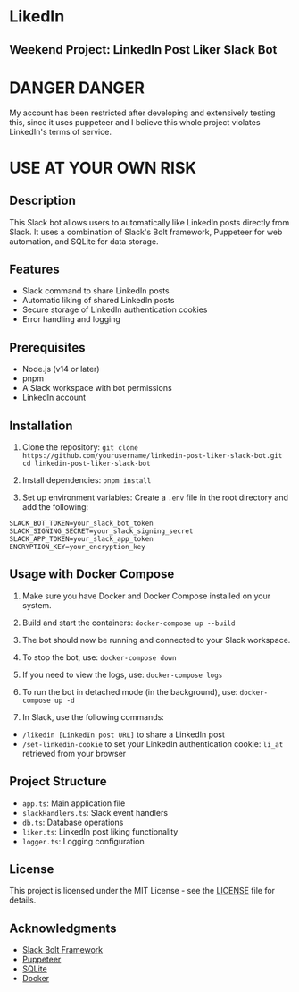 # LikedIn

## Weekend Project: LinkedIn Post Liker Slack Bot

# DANGER DANGER

My account has been restricted after developing and extensively testing this, since it uses puppeteer and I believe this
whole project
violates LinkedIn's terms of service.

# USE AT YOUR OWN RISK

## Description

This Slack bot allows users to automatically like LinkedIn posts directly from Slack. It uses a combination of Slack's
Bolt framework, Puppeteer for web automation, and SQLite for data storage.

## Features

- Slack command to share LinkedIn posts
- Automatic liking of shared LinkedIn posts
- Secure storage of LinkedIn authentication cookies
- Error handling and logging

## Prerequisites

- Node.js (v14 or later)
- pnpm
- A Slack workspace with bot permissions
- LinkedIn account

## Installation

1. Clone the repository:
   `git clone https://github.com/yourusername/linkedin-post-liker-slack-bot.git cd linkedin-post-liker-slack-bot`

2. Install dependencies:
   `pnpm install`

3. Set up environment variables:
   Create a `.env` file in the root directory and add the following:

```
SLACK_BOT_TOKEN=your_slack_bot_token 
SLACK_SIGNING_SECRET=your_slack_signing_secret 
SLACK_APP_TOKEN=your_slack_app_token 
ENCRYPTION_KEY=your_encryption_key
```

## Usage with Docker Compose

1. Make sure you have Docker and Docker Compose installed on your system.

2. Build and start the containers:
   `docker-compose up --build`

3. The bot should now be running and connected to your Slack workspace.

4. To stop the bot, use:
   `docker-compose down`

5. If you need to view the logs, use:
   `docker-compose logs`

6. To run the bot in detached mode (in the background), use:
   `docker-compose up -d`

7. In Slack, use the following commands:

- `/likedin [LinkedIn post URL]` to share a LinkedIn post
- `/set-linkedin-cookie` to set your LinkedIn authentication cookie: `li_at` retrieved from your browser

## Project Structure

- `app.ts`: Main application file
- `slackHandlers.ts`: Slack event handlers
- `db.ts`: Database operations
- `liker.ts`: LinkedIn post liking functionality
- `logger.ts`: Logging configuration

## License

This project is licensed under the MIT License - see the [LICENSE](LICENSE) file for details.

## Acknowledgments

- [Slack Bolt Framework](https://slack.dev/bolt-js/concepts)
- [Puppeteer](https://pptr.dev/)
- [SQLite](https://www.sqlite.org/index.html)
- [Docker](https://www.docker.com/)